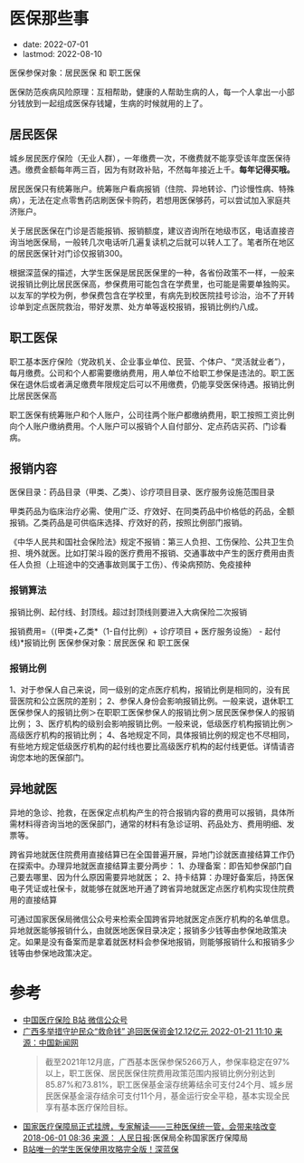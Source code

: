 # 医保那些事
- date: 2022-07-01
- lastmod: 2022-08-10

医保参保对象：居民医保 和 职工医保

医保防范疾病风险原理：互相帮助，健康的人帮助生病的人，每一个人拿出一小部分钱放到一起组成医保存钱罐，生病的时候就用的上了。

## 居民医保
城乡居民医疗保险（无业人群），一年缴费一次，不缴费就不能享受该年度医保待遇。缴费金额每年两三百，因为有财政补贴，不然每年接近上千。**每年记得买哦。**

居民医保只有统筹账户。统筹账户看病报销（住院、异地转诊、门诊慢性病、特殊病），无法在定点零售药店刷医保卡购药，若想用医保够药，可以尝试加入家庭共济账户。

关于居民医保在门诊是否能报销、报销额度，建议咨询所在地级市区，电话直接咨询当地医保局，一般转几次电话听几遍复读机之后就可以转人工了。笔者所在地区的居民医保针对门诊仅报销300。

根据深蓝保的描述，大学生医保是居民医保里的一种，各省份政策不一样，一般来说报销比例比居民医保高，参保费用可能包含在学费里，也可能是需要单独购买。以友军的学校为例，参保费包含在学校里，有病先到校医院挂号诊治，治不了开转诊单到定点医院救治，带好发票、处方单等返校报销，报销比例约八成。

## 职工医保
职工基本医疗保险（党政机关、企业事业单位、民营、个体户、“灵活就业者”），每月缴费。公司和个人都需要缴纳费用，用人单位不给职工参保是违法的。职工医保在退休后或者满足缴费年限规定后可以不用缴费，仍能享受医保待遇。报销比例比居民医保高

职工医保有统筹账户和个人账户，公司往两个账户都缴纳费用，职工按照工资比例向个人账户缴纳费用。个人账户可以报销个人自付部分、定点药店买药、门诊看病。

## 报销内容
医保目录：药品目录（甲类、乙类）、诊疗项目目录、医疗服务设施范围目录

甲类药品为临床治疗必需、使用广泛、疗效好、在同类药品中价格低的药品，全额报销。乙类药品是可供临床选择、疗效好的药，按照比例部门报销。

《中华人民共和国社会保险法》规定不报销：第三人负担、工伤保险、公共卫生负担、境外就医。比如打架斗殴的医疗费用不报销、交通事故中产生的医疗费用由责任人负担（上班途中的交通事故则属于工伤）、传染病预防、免疫接种

### 报销算法
报销比例、起付线、封顶线。超过封顶线则要进入大病保险二次报销

报销费用=（(甲类+乙类*（1-自付比例）+ 诊疗项目 + 医疗服务设施） - 起付线)*报销比例
医保参保对象：居民医保 和 职工医保

### 报销比例
1、对于参保人自己来说，同一级别的定点医疗机构，报销比例是相同的，没有民营医院和公立医院的差别；
2、参保人身份会影响报销比例。一般来说，退休职工医保参保人的报销比例＞在职职工医保参保人的报销比例＞居民医保参保人的报销比例；
3、医疗机构的级别会影响报销比例。一般来说，低级医疗机构报销比例＞高级医疗机构的报销比例；
4、各地规定不同，具体报销比例的规定也不尽相同，有些地方规定低级医疗机构的起付线也要比高级医疗机构的起付线更低。详情请咨询您本地的医保部门。

## 异地就医
异地的急诊、抢救，在医保定点机构产生的符合报销内容的费用可以报销，具体所需材料得咨询当地的医保部门，通常的材料有急诊证明、药品处方、费用明细、发票等。

跨省异地就医住院费用直接结算已在全国普遍开展，异地门诊就医直接结算工作仍在探索中。办理异地就医直接结算主要分两步：
1、办理备案：即告知参保部门自己要去哪里、因为什么原因需要异地就医；
2、持卡结算：办理好备案后，持医保电子凭证或社保卡，就能够在就医地开通了跨省异地就医定点医疗机构实现住院费用的直接结算

可通过国家医保局微信公众号来检索全国跨省异地就医定点医疗机构的名单信息。异地就医能够报销什么，由就医地医保目录决定；报销多少钱等由参保地政策决定。如果是没有备案而是拿着就医材料会参保地报销，则能够报销什么和报销多少钱等由参保地政策决定。

# 参考
- [中国医疗保险 B站 微信公众号](https://space.bilibili.com/372789086/)
- [广西多举措守护民众“救命钱” 追回医保资金12.12亿元 2022-01-21 11:10     来源：中国新闻网 ](http://ybj.gxzf.gov.cn/hdjl/zxft/t11789638.shtml)
  > 截至2021年12月底，广西基本医保参保5266万人，参保率稳定在97%以上，职工医保、居民医保住院费用政策范围内报销比例分别达到85.87%和73.81%，职工医保基金滚存统筹结余可支付24个月、城乡居民医保基金滚存结余可支付11个月，基金运行安全平稳，基本实现全民享有基本医疗保险目标。
- [国家医疗保障局正式挂牌，专家解读——三种医保统一管，会带来啥改变 2018-06-01 08:36 来源： 人民日报](http://www.gov.cn/zhengce/2018-06/01/content_5295242.htm):医保局全称国家医疗保障局
- [B站唯一的学生医保使用攻略完全版！深蓝保](https://www.bilibili.com/video/BV16b4y1q76s)